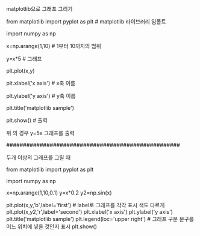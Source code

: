 


matplotlib으로 그래프 그리기

from matplotlib import pyplot as plt    # matplotlib 라이브러리 임폴트


import numpy as np

x=np.arange(1,10)  # 1부터 10까지의 범위

y=x*5   # 그래프

plt.plot(x,y)

plt.xlabel('x axis')  # x축 이름

plt.ylabel('y axis')  # y축 이름

plt.title('matplotlib sample')

plt.show() # 출력



위 의 경우 y=5x  그래프를 출력 



####################################################

두개 이상의 그래프를 그릴 때


from matplotlib import pyplot as plt

import numpy as np

x=np.arange(1,10,0.1)
y=x*0.2
y2=np.sin(x)



plt.plot(x,y,'b',label='first')   # label로 그래프를 각각 표시  색도 다르게
plt.plot(x,y2,'r',label='second')
plt.xlabel('x axis')
plt.ylabel('y axis')
plt.title('matplotlib sample')
plt.legend(loc='upper right')  # 그래프 구분 문구를 어느 위치에 넣을 것인지 표시
plt.show()


